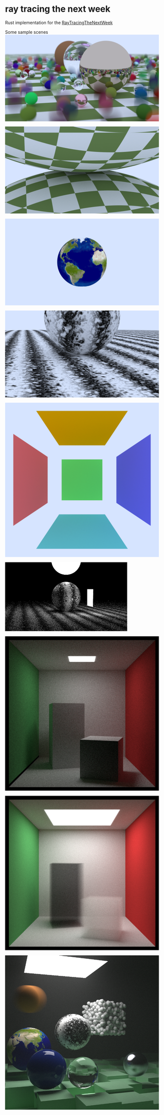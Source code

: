 
# ray tracing the next week
Rust implementation for the [RayTracingTheNextWeek](https://raytracing.github.io/books/RayTracingTheNextWeek.html)

Some sample scenes
 ![random_balls](./images/random_balls.png)

 ![two_spheres](./images/two_spheres.png)

 ![earth](./images/earth.png)

 ![perlin_spher](./images/perlin_spheres.png)

 ![quad](./images/quad.png)

 ![simple_light](./images/simple_light.png)

 ![cornell_box](./images/cornell_box.png)

 ![cornell_smok](./images/cornell_smoke.png)

 ![final_scene](./images/final_scene.png)
